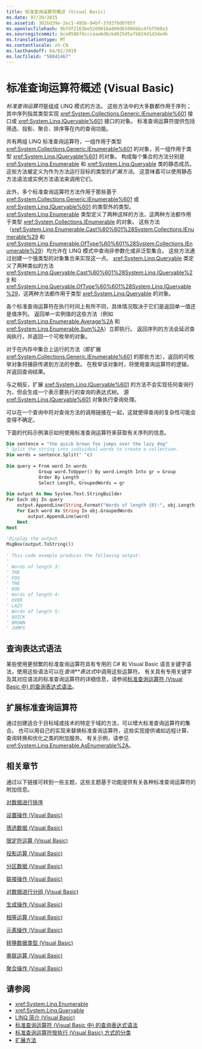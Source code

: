 ```yaml
---
title: 标准查询运算符概述 (Visual Basic)
ms.date: 07/20/2015
ms.assetid: 302bd39e-2ec1-495b-94bf-37d370d6f05f
ms.openlocfilehash: 9bfdf2163be52d9016a800d65006bbc4fbf560a3
ms.sourcegitcommit: bce0586f0cccaae6d6cbd625d5a7b824d1d3de4b
ms.translationtype: MT
ms.contentlocale: zh-CN
ms.lasthandoff: 04/02/2019
ms.locfileid: "58841467"
---
```

# <a name="standard-query-operators-overview-visual-basic"></a>标准查询运算符概述 (Visual Basic)
*标准查询运算符*是组成 LINQ 模式的方法。 这些方法中的大多数都作用于序列；其中序列指其类型实现 <xref:System.Collections.Generic.IEnumerable%601> 接口或 <xref:System.Linq.IQueryable%601> 接口的对象。 标准查询运算符提供包括筛选、投影、聚合、排序等在内的查询功能。  
  
 共有两组 LINQ 标准查询运算符，一组作用于类型 <xref:System.Collections.Generic.IEnumerable%601> 的对象，另一组作用于类型 <xref:System.Linq.IQueryable%601> 的对象。 构成每个集合的方法分别是 <xref:System.Linq.Enumerable> 和 <xref:System.Linq.Queryable> 类的静态成员。 这些方法被定义为作为方法运行目标的类型的*扩展方法*。 这意味着可以使用静态方法语法或实例方法语法来调用它们。  
  
 此外，多个标准查询运算符方法作用于那些基于 <xref:System.Collections.Generic.IEnumerable%601> 或 <xref:System.Linq.IQueryable%601> 的类型外的类型。 <xref:System.Linq.Enumerable> 类型定义了两种这样的方法，这两种方法都作用于类型 <xref:System.Collections.IEnumerable> 的对象。 这些方法（<xref:System.Linq.Enumerable.Cast%60%601%28System.Collections.IEnumerable%29> 和 <xref:System.Linq.Enumerable.OfType%60%601%28System.Collections.IEnumerable%29>）均允许在 LINQ 模式中查询非参数化或非泛型集合。 这些方法通过创建一个强类型的对象集合来实现这一点。 <xref:System.Linq.Queryable> 类定义了两种类似的方法 <xref:System.Linq.Queryable.Cast%60%601%28System.Linq.IQueryable%29> 和 <xref:System.Linq.Queryable.OfType%60%601%28System.Linq.IQueryable%29>，这两种方法都作用于类型 <xref:System.Linq.Queryable> 的对象。  
  
 各个标准查询运算符在执行时间上有所不同，具体情况取决于它们是返回单一值还是值序列。 返回单一实例值的这些方法（例如 <xref:System.Linq.Enumerable.Average%2A> 和 <xref:System.Linq.Enumerable.Sum%2A>）立即执行。 返回序列的方法会延迟查询执行，并返回一个可枚举的对象。  
  
 对于在内存中集合上运行的方法（即扩展 <xref:System.Collections.Generic.IEnumerable%601> 的那些方法），返回的可枚举对象将捕获传递到方法的参数。 在枚举该对象时，将使用查询运算符的逻辑，并返回查询结果。  
  
 与之相反，扩展 <xref:System.Linq.IQueryable%601> 的方法不会实现任何查询行为，但会生成一个表示要执行的查询的表达式树。 源 <xref:System.Linq.IQueryable%601> 对象执行查询处理。  
  
 可以在一个查询中将对查询方法的调用链接在一起，这就使得查询的复杂性可能会变得不确定。  
  
 下面的代码示例演示如何使用标准查询运算符来获取有关序列的信息。  
  
```vb  
Dim sentence = "the quick brown fox jumps over the lazy dog"  
' Split the string into individual words to create a collection.  
Dim words = sentence.Split(" "c)  
  
Dim query = From word In words   
            Group word.ToUpper() By word.Length Into gr = Group   
            Order By Length _  
            Select Length, GroupedWords = gr  
  
Dim output As New System.Text.StringBuilder  
For Each obj In query  
    output.AppendLine(String.Format("Words of length {0}:", obj.Length))  
    For Each word As String In obj.GroupedWords  
        output.AppendLine(word)  
    Next  
Next  
  
'Display the output  
MsgBox(output.ToString())  
  
' This code example produces the following output:  
'  
' Words of length 3:  
' THE  
' FOX  
' THE  
' DOG  
' Words of length 4:  
' OVER  
' LAZY  
' Words of length 5:  
' QUICK  
' BROWN  
' JUMPS   
```  
  
## <a name="query-expression-syntax"></a>查询表达式语法  
 某些使用更频繁的标准查询运算符具有专用的 C# 和 Visual Basic 语言关键字语法，使用这些语法可以在*查询**表达式*中调用这些运算符。 有关具有专用关键字及其对应语法的标准查询运算符的详细信息，请参阅[标准查询运算符 (Visual Basic 中) 的查询表达式语法](../../../../visual-basic/programming-guide/concepts/linq/query-expression-syntax-for-standard-query-operators.md)。  
  
## <a name="extending-the-standard-query-operators"></a>扩展标准查询运算符  
 通过创建适合于目标域或技术的特定于域的方法，可以增大标准查询运算符的集合。 也可以用自己的实现来替换标准查询运算符，这些实现提供诸如远程计算、查询转换和优化之类的附加服务。 有关示例，请参见 <xref:System.Linq.Enumerable.AsEnumerable%2A>。  
  
## <a name="related-sections"></a>相关章节  
 通过以下链接可转到一些主题，这些主题基于功能提供有关各种标准查询运算符的附加信息。  
  
 [对数据进行排序](../../../../visual-basic/programming-guide/concepts/linq/sorting-data.md)  
  
 [设置操作 (Visual Basic)](../../../../visual-basic/programming-guide/concepts/linq/set-operations.md)  
  
 [筛选数据 (Visual Basic)](../../../../visual-basic/programming-guide/concepts/linq/filtering-data.md)  
  
 [限定符运算 (Visual Basic)](../../../../visual-basic/programming-guide/concepts/linq/quantifier-operations.md)  
  
 [投影运算 (Visual Basic)](../../../../visual-basic/programming-guide/concepts/linq/projection-operations.md)  
  
 [分区数据 (Visual Basic)](../../../../visual-basic/programming-guide/concepts/linq/partitioning-data.md)  
  
 [联接操作 (Visual Basic)](../../../../visual-basic/programming-guide/concepts/linq/join-operations.md)  
  
 [对数据进行分组 (Visual Basic)](../../../../visual-basic/programming-guide/concepts/linq/grouping-data.md)  
  
 [生成操作 (Visual Basic)](../../../../visual-basic/programming-guide/concepts/linq/generation-operations.md)  
  
 [相等运算 (Visual Basic)](../../../../visual-basic/programming-guide/concepts/linq/equality-operations.md)  
  
 [元素操作 (Visual Basic)](../../../../visual-basic/programming-guide/concepts/linq/element-operations.md)  
  
 [转换数据类型 (Visual Basic)](../../../../visual-basic/programming-guide/concepts/linq/converting-data-types.md)  
  
 [串联运算 (Visual Basic)](../../../../visual-basic/programming-guide/concepts/linq/concatenation-operations.md)  
  
 [聚合操作 (Visual Basic)](../../../../visual-basic/programming-guide/concepts/linq/aggregation-operations.md)  
  
## <a name="see-also"></a>请参阅

- <xref:System.Linq.Enumerable>
- <xref:System.Linq.Queryable>
- [LINQ 简介 (Visual Basic)](../../../../visual-basic/programming-guide/concepts/linq/introduction-to-linq.md)
- [标准查询运算符 (Visual Basic 中) 的查询表达式语法](../../../../visual-basic/programming-guide/concepts/linq/query-expression-syntax-for-standard-query-operators.md)
- [标准查询运算符按执行 (Visual Basic) 方式的分类](../../../../visual-basic/programming-guide/concepts/linq/classification-of-standard-query-operators-by-manner-of-execution.md)
- [扩展方法](../../../../visual-basic/programming-guide/language-features/procedures/extension-methods.md)
